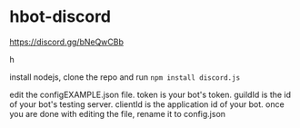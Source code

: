 # hbot-discord
https://discord.gg/bNeQwCBb

h

install nodejs, clone the repo and run ```npm install discord.js```

edit the configEXAMPLE.json file.
token is your bot's token.
guildId is the id of your bot's testing server.
clientId is the application id of your bot.
once you are done with editing the file, rename it to config.json
